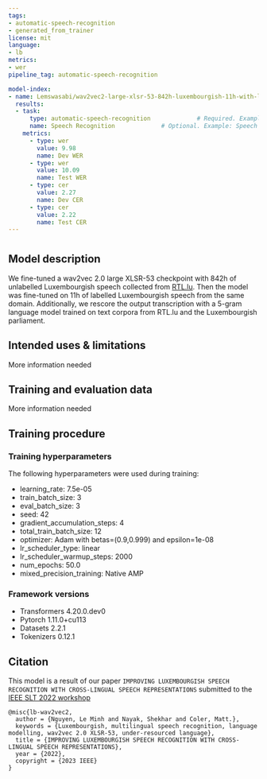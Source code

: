 ```yaml
---
tags:
- automatic-speech-recognition
- generated_from_trainer
license: mit
language:
- lb
metrics:
- wer
pipeline_tag: automatic-speech-recognition

model-index:
- name: Lemswasabi/wav2vec2-large-xlsr-53-842h-luxembourgish-11h-with-lm
  results:
  - task:
      type: automatic-speech-recognition             # Required. Example: automatic-speech-recognition
      name: Speech Recognition             # Optional. Example: Speech Recognition
    metrics:
      - type: wer
        value: 9.98
        name: Dev WER
      - type: wer 
        value: 10.09
        name: Test WER
      - type: cer
        value: 2.27
        name: Dev CER
      - type: cer 
        value: 2.22
        name: Test CER
---
```


<!-- This model card has been generated automatically according to the information the Trainer had access to. You
should probably proofread and complete it, then remove this comment. -->

# 

## Model description

We fine-tuned a wav2vec 2.0 large XLSR-53 checkpoint with 842h of unlabelled Luxembourgish speech
collected from [RTL.lu](https://www.rtl.lu/). Then the model was fine-tuned on 11h of labelled
Luxembourgish speech from the same domain. Additionally, we rescore the output transcription 
with a 5-gram language model trained on text corpora from RTL.lu and the Luxembourgish parliament.

## Intended uses & limitations

More information needed

## Training and evaluation data

More information needed

## Training procedure

### Training hyperparameters

The following hyperparameters were used during training:
- learning_rate: 7.5e-05
- train_batch_size: 3
- eval_batch_size: 3
- seed: 42
- gradient_accumulation_steps: 4
- total_train_batch_size: 12
- optimizer: Adam with betas=(0.9,0.999) and epsilon=1e-08
- lr_scheduler_type: linear
- lr_scheduler_warmup_steps: 2000
- num_epochs: 50.0
- mixed_precision_training: Native AMP

### Framework versions

- Transformers 4.20.0.dev0
- Pytorch 1.11.0+cu113
- Datasets 2.2.1
- Tokenizers 0.12.1

## Citation

This model is a result of our paper `IMPROVING LUXEMBOURGISH SPEECH RECOGNITION WITH CROSS-LINGUAL SPEECH REPRESENTATIONS` submitted to the [IEEE SLT 2022 workshop](https://slt2022.org/)

```
@misc{lb-wav2vec2,
  author = {Nguyen, Le Minh and Nayak, Shekhar and Coler, Matt.},
  keywords = {Luxembourgish, multilingual speech recognition, language modelling, wav2vec 2.0 XLSR-53, under-resourced language},
  title = {IMPROVING LUXEMBOURGISH SPEECH RECOGNITION WITH CROSS-LINGUAL SPEECH REPRESENTATIONS},
  year = {2022},
  copyright = {2023 IEEE}
}
```